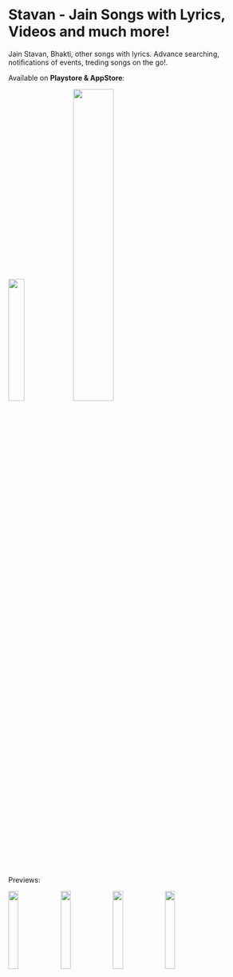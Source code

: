 # Stavan - Jain Songs with Lyrics, Videos and much more!

Jain Stavan, Bhakti, other songs with lyrics. Advance searching, notifications of events, treding songs on the go!.


Available on **Playstore & AppStore**:

<a href="https://play.google.com/store/apps/details?id=com.JainDevelopers.jain_songs"><img src="https://www.pngall.com/wp-content/uploads/10/Google-Play-PNG-Clipart.png" width="25%" height="25%"></img></a>
<a href="https://apps.apple.com/sa/app/stavan-jain-songs-with-lyrics/id6478548364"><img src="https://www.freepnglogos.com/uploads/app-store-logo-png/download-on-the-app-store-logo-png-23.png" width="40%" height="40%"></img></a>

Previews:

<img src="https://github.com/ErR0rpj/jain_songs/assets/48293372/41200fc5-010f-4cb5-af02-e44d002a4472" width="20%" height="20%"></img>
<img src="https://github.com/ErR0rpj/jain_songs/assets/48293372/9cd49149-8f07-4232-85ca-602fe349fa23" width="20%" height="20%"></img>
<img src="https://github.com/ErR0rpj/jain_songs/assets/48293372/0ba52136-4457-47ea-ba47-db98e8907f7b" width="20%" height="20%"></img>
<img src="https://github.com/ErR0rpj/jain_songs/assets/48293372/f8b220ff-cb74-48de-906e-045d22db4406" width="20%" height="20%"></img>

